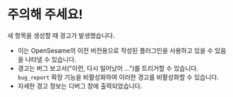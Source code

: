 # 주의해 주세요!

새 항목을 생성할 때 경고가 발생했습니다.

- 이는 OpenSesame의 이전 버전용으로 작성된 플러그인을 사용하고 있을 수 있음을 나타낼 수 있습니다.
- 경고는 버그 보고서("이런, 다시 일어났어 ...")를 트리거할 수 있습니다. `bug_report` 확장 기능을 비활성화하여 이러한 경고를 비활성화할 수 있습니다.
- 자세한 경고 정보는 디버그 창에 출력되었습니다.